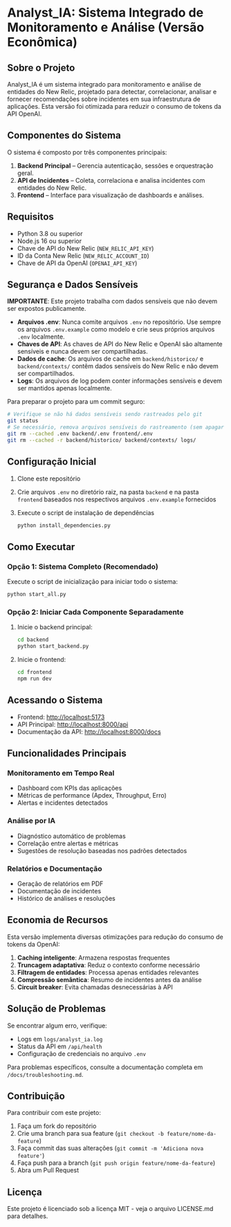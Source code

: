 # Analyst_IA: Sistema Integrado de Monitoramento e Análise (Versão Econômica)

## Sobre o Projeto

Analyst_IA é um sistema integrado para monitoramento e análise de entidades do New Relic, projetado para detectar, correlacionar, analisar e fornecer recomendações sobre incidentes em sua infraestrutura de aplicações. Esta versão foi otimizada para reduzir o consumo de tokens da API OpenAI.

## Componentes do Sistema

O sistema é composto por três componentes principais:

1. **Backend Principal** – Gerencia autenticação, sessões e orquestração geral.
2. **API de Incidentes** – Coleta, correlaciona e analisa incidentes com entidades do New Relic.
3. **Frontend** – Interface para visualização de dashboards e análises.

## Requisitos

- Python 3.8 ou superior
- Node.js 16 ou superior
- Chave de API do New Relic (`NEW_RELIC_API_KEY`)
- ID da Conta New Relic (`NEW_RELIC_ACCOUNT_ID`)
- Chave de API da OpenAI (`OPENAI_API_KEY`)

## Segurança e Dados Sensíveis

**IMPORTANTE**: Este projeto trabalha com dados sensíveis que não devem ser expostos publicamente.

- **Arquivos .env**: Nunca comite arquivos `.env` no repositório. Use sempre os arquivos `.env.example` como modelo e crie seus próprios arquivos `.env` localmente.
- **Chaves de API**: As chaves de API do New Relic e OpenAI são altamente sensíveis e nunca devem ser compartilhadas.
- **Dados de cache**: Os arquivos de cache em `backend/historico/` e `backend/contexts/` contêm dados sensíveis do New Relic e não devem ser compartilhados.
- **Logs**: Os arquivos de log podem conter informações sensíveis e devem ser mantidos apenas localmente.

Para preparar o projeto para um commit seguro:

```bash
# Verifique se não há dados sensíveis sendo rastreados pelo git
git status
# Se necessário, remova arquivos sensíveis do rastreamento (sem apagar os arquivos)
git rm --cached .env backend/.env frontend/.env
git rm --cached -r backend/historico/ backend/contexts/ logs/
```

## Configuração Inicial

1. Clone este repositório
2. Crie arquivos `.env` no diretório raiz, na pasta `backend` e na pasta `frontend` baseados nos respectivos arquivos `.env.example` fornecidos
3. Execute o script de instalação de dependências

   ```bash
   python install_dependencies.py
   ```

## Como Executar

### Opção 1: Sistema Completo (Recomendado)

Execute o script de inicialização para iniciar todo o sistema:

```bash
python start_all.py
```

### Opção 2: Iniciar Cada Componente Separadamente

1. Inicie o backend principal:

   ```bash
   cd backend
   python start_backend.py
   ```

2. Inicie o frontend:

   ```bash
   cd frontend
   npm run dev
   ```

## Acessando o Sistema

- Frontend: [http://localhost:5173](http://localhost:5173)
- API Principal: [http://localhost:8000/api](http://localhost:8000/api)
- Documentação da API: [http://localhost:8000/docs](http://localhost:8000/docs)

## Funcionalidades Principais

### Monitoramento em Tempo Real

- Dashboard com KPIs das aplicações
- Métricas de performance (Apdex, Throughput, Erro)
- Alertas e incidentes detectados

### Análise por IA

- Diagnóstico automático de problemas
- Correlação entre alertas e métricas
- Sugestões de resolução baseadas nos padrões detectados

### Relatórios e Documentação

- Geração de relatórios em PDF
- Documentação de incidentes
- Histórico de análises e resoluções

## Economia de Recursos

Esta versão implementa diversas otimizações para redução do consumo de tokens da OpenAI:

1. **Caching inteligente**: Armazena respostas frequentes
2. **Truncagem adaptativa**: Reduz o contexto conforme necessário
3. **Filtragem de entidades**: Processa apenas entidades relevantes
4. **Compressão semântica**: Resumo de incidentes antes da análise
5. **Circuit breaker**: Evita chamadas desnecessárias à API

## Solução de Problemas

Se encontrar algum erro, verifique:

- Logs em `logs/analyst_ia.log`
- Status da API em `/api/health`
- Configuração de credenciais no arquivo `.env`

Para problemas específicos, consulte a documentação completa em `/docs/troubleshooting.md`.

## Contribuição

Para contribuir com este projeto:

1. Faça um fork do repositório
2. Crie uma branch para sua feature (`git checkout -b feature/nome-da-feature`)
3. Faça commit das suas alterações (`git commit -m 'Adiciona nova feature'`)
4. Faça push para a branch (`git push origin feature/nome-da-feature`)
5. Abra um Pull Request

## Licença

Este projeto é licenciado sob a licença MIT - veja o arquivo LICENSE.md para detalhes.

